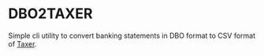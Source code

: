 # DBO2TAXER

Simple cli utility to convert banking statements in DBO format to CSV format of [Taxer](https://taxer.ua).
